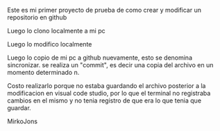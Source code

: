 Este es mi primer proyecto de prueba de como crear y modificar un repositorio en github

Luego lo clono localmente a mi pc

Luego lo modifico localmente

Luego lo copio de mi pc a github nuevamente, esto se denomina sincronizar. se realiza un "commit", es decir una copia del archivo en un momento determinado n.

Costo realizarlo porque no estaba guardando el archivo posterior a la modificacion en visual code studio, por lo que el terminal no registraba cambios en el mismo y no tenia registro de que era lo que tenia que guardar.

MirkoJons
